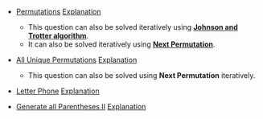 * [Permutations](https://www.interviewbit.com/problems/permutations/)
  [Explanation](https://leetcode.com/problems/permutations/discuss/18360/C%2B%2B-backtracking-and-nextPermutation)<br>
  * This question can also be solved iteratively using [**Johnson and Trotter algorithm**](https://www.geeksforgeeks.org/johnson-trotter-algorithm/).
  * It can also be solved iteratively using [**Next Permutation**](https://www.interviewbit.com/problems/next-permutation/).
  
* [All Unique Permutations](https://www.interviewbit.com/problems/all-unique-permutations/)
  [Explanation](https://leetcode.com/problems/permutations-ii/discuss/18669/C%2B%2B-backtracking-and-nextPermutation)
  * This question can also be solved using **Next Permutation** iteratively.
 
* [Letter Phone](https://www.interviewbit.com/problems/letter-phone/)
  [Explanation](https://leetcode.com/problems/letter-combinations-of-a-phone-number/solution/)
  
* [Generate all Parentheses II](https://www.interviewbit.com/problems/generate-all-parentheses-ii/)
  [Explanation](https://leetcode.com/problems/generate-parentheses/solution/)
  
